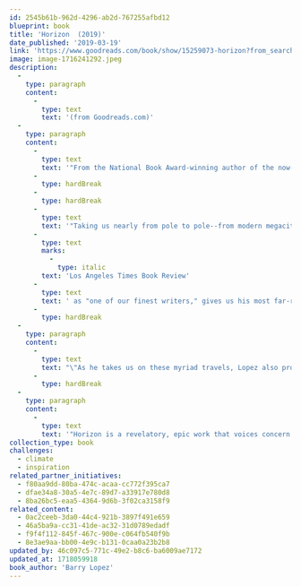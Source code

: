```yaml
---
id: 2545b61b-962d-4296-ab2d-767255afbd12
blueprint: book
title: 'Horizon  (2019)'
date_published: '2019-03-19'
link: 'https://www.goodreads.com/book/show/15259073-horizon?from_search=true&from_srp=true&qid=umfXriannQ&rank=2'
image: image-1716241292.jpeg
description:
  -
    type: paragraph
    content:
      -
        type: text
        text: '(from Goodreads.com)'
  -
    type: paragraph
    content:
      -
        type: text
        text: '"From the National Book Award-winning author of the now-classic Arctic Dreams, a vivid, poetic, capacious work that recollects the travels around the world and the encounters--human, animal, and natural--that have shaped an extraordinary life.'
      -
        type: hardBreak
      -
        type: hardBreak
      -
        type: text
        text: '"Taking us nearly from pole to pole--from modern megacities to some of the most remote regions on the earth--and across decades of lived experience, Barry Lopez, hailed by the '
      -
        type: text
        marks:
          -
            type: italic
        text: 'Los Angeles Times Book Review'
      -
        type: text
        text: ' as "one of our finest writers," gives us his most far-ranging yet personal work to date, in a book that moves indelibly, immersively, through his travels to six regions of the world: from Western Oregon to the High Arctic; from the Galápagos to the Kenyan desert; from Botany Bay in Australia to finally, unforgettably, the ice shelves of Antarctica.'
      -
        type: hardBreak
  -
    type: paragraph
    content:
      -
        type: text
        text: "\"As he takes us on these myriad travels, Lopez also probes the long history of humanity's quests and explorations, including the prehistoric peoples who trekked across Skraeling Island in northern Canada, the colonialists who plundered Central Africa, an enlightenment-era Englishman who sailed the Pacific, a Native American emissary who found his way into isolationist Japan, and today's ecotourists in the tropics. Throughout his journeys--to some of the hottest, coldest, and most desolate places on the globe--and via friendships he forges along the way with scientists, archaeologists, artists and local residents, Lopez searches for meaning and purpose in a broken world."
      -
        type: hardBreak
  -
    type: paragraph
    content:
      -
        type: text
        text: '"Horizon is a revelatory, epic work that voices concern and frustration along with humanity and hope--a book that makes you see the world differently, and that is the crowning achievement by one of America''s great thinkers and most humane voices."'
collection_type: book
challenges:
  - climate
  - inspiration
related_partner_initiatives:
  - f80aa9dd-80ba-474c-acaa-cc772f395ca7
  - dfae34a8-30a5-4e7c-89d7-a33917e780d8
  - 8ba26bc5-eaa5-4364-9d6b-3f02ca3158f9
related_content:
  - 0ac2ceeb-3da0-44c4-921b-3897f491e659
  - 46a5ba9a-cc31-41de-ac32-31d0789edadf
  - f9f4f112-845f-467c-900e-c064fb540f9b
  - 8e3ae9aa-bb00-4e9c-b131-0caa0a23b2b8
updated_by: 46c097c5-771c-49e2-b8c6-ba6009ae7172
updated_at: 1718059918
book_author: 'Barry Lopez'
---
```

